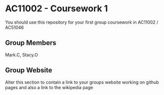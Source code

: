 # AC11002 - Coursework 1
You should use this repository for your first group coursework in AC11002 / AC51046

## Group Members
Mark.C, Stacy.O

## Group Website
Alter this section to contain a link to your groups website working on github pages and also a link to the wikipedia page
